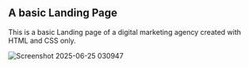 ## A basic Landing Page

This is a basic Landing page of a digital marketing agency created with HTML and CSS only.

![Screenshot 2025-06-25 030947](https://github.com/user-attachments/assets/be19e9af-c24b-40e1-90c3-5122f4db8728)
